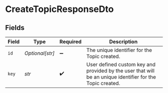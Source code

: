 # CreateTopicResponseDto


## Fields

| Field                                                                                                     | Type                                                                                                      | Required                                                                                                  | Description                                                                                               |
| --------------------------------------------------------------------------------------------------------- | --------------------------------------------------------------------------------------------------------- | --------------------------------------------------------------------------------------------------------- | --------------------------------------------------------------------------------------------------------- |
| `id`                                                                                                      | *Optional[str]*                                                                                           | :heavy_minus_sign:                                                                                        | The unique identifier for the Topic created.                                                              |
| `key`                                                                                                     | *str*                                                                                                     | :heavy_check_mark:                                                                                        | User defined custom key and provided by the user that will be an unique identifier for the Topic created. |
